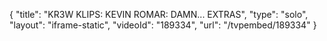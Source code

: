{
    "title": "KR3W KLIPS: KEVIN ROMAR: DAMN... EXTRAS",
    "type": "solo",
    "layout": "iframe-static",
    "videoId": "189334",
    "url": "\/tvpembed\/189334"
}